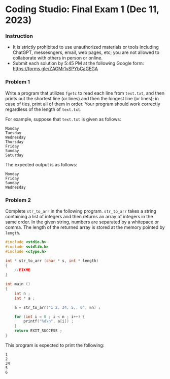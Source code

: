 # Coding Studio: Final Exam 1 (Dec 11, 2023)

### Instruction
* It is strictly prohibited to use unauthorized materials or tools including ChatGPT, messesngers, email, web pages,
etc; you are not allowed to collaborate with others in person or online.
* Submit each solution by 5:45 PM at the following Google form: https://forms.gle/ZAGMr1vSPYbCaGEGA

### Problem 1

Write a program that utilizes ``fgetc`` to read each line from ``text.txt``, 
and then prints out the shortest line (or lines) and then the longest line (or lines);
in case of ties, print all of them in order.
Your program should work correctly regardless of the length of ``text.txt``.

For example, suppose that ``text.txt`` is given as follows:
```
Monday
Tuesday
Wednesday
Thursday
Friday
Sunday
Saturday
```

The expected output is as follows:
```
Monday
Friday
Sunday
Wednesday
```

### Problem 2

Complete ``str_to_arr`` in the following program. ``str_to_arr`` takes a string
containing a list of integers and then returns an array of integers in the same order.
In the given string, numbers are separated by a whitepace or comma.
The length of the returned array is stored at the memory pointed by ``length``.

```C
#include <stdio.h>
#include <stdlib.h>
#include <ctype.h>

int * str_to_arr (char * s, int * length)
{
	//FIXME
}

int main ()
{
	int n ;
	int * a ;

	a = str_to_arr("1 2, 34, 5,, 6", &n) ;

	for (int i = 0 ; i < n ; i++) {
		printf("%d\n", a[i]) ;
	}
	return EXIT_SUCCESS ;
}
```

This program is expected to print the following:
```
1
2
34
5
6

```

